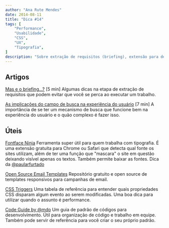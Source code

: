```yaml
---
author: "Ana Rute Mendes"
date: 2014-08-11
title: "Dica #14"
tags: [
    "Performance",
    "Usabilidade",
    "CSS",
    "UX",
    "Tipografia",
]
description: "Sobre extração de requisitos (briefing), extensão para detectar fontes, repositório de templates de emails responsivos, CSS triggers."
---
```


## Artigos

<a href="http://chocoladesign.com/mas-e-o-briefing" target="_blank">Mas e o briefing...?</a> [5 min]
Algumas dicas na etapa de extração de requisitos que podem evitar que você se perca ao executar um trabalho.

<a href="http://arquiteturadeinformacao.com/user-experience/as-implicacoes-do-campo-de-busca-na-experiencia-do-usuario/" target="_blank">As implicações do campo de busca na experiência do usuário</a> [7 min]
A importância de se ter um mecanismo de busca que funcione bem na experiência do usuário e o quão complexo é fazer isso.

## Úteis

<a href="http://www.fontface.ninja/" target="_blank">Fontface Ninja</a>
Ferramenta super útil para quem trabalha com tipografia. É uma extensão gratuita para Chrome ou Safari que detecta qual fonte os sites utilizam, além de ter uma função que "mascara" o site em questão deixando visível apenas os textos. Também permite baixar as fontes. Dica da <a href="https://twitter.com/paularfurtado" target="_blank">@paularfurtado</a>

<a href="https://www.sendwithus.com/resources/templates" target="_blank">Open Source Email Templates</a>
Repositório gratuito e open source de templates responsivos para campanhas de email.

<a href="http://csstriggers.com/" target="_blank">CSS Triggers</a>
Uma tabela de referência para entender quais propriedades CSS disparam algum evento ao serem modificadas. Uma boa dica para utilizar quando o assunto é performance.

<a href="http://codeguide.co/" target="_blanK">Code Guide by @mdo</a>
Um guia de padrão de códigos para desenvolvimento. Útil para organização de código e trabalho em equipe. Também pode servir de referência para você criar o seu próprio padrão.
